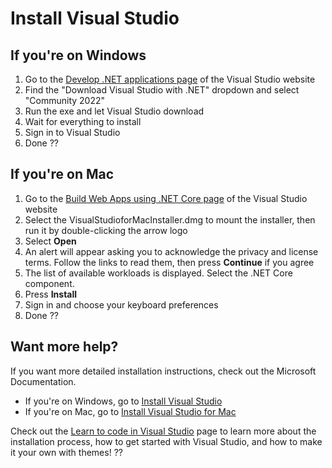 # Install Visual Studio

## If you're on Windows
1. Go to the [Develop .NET applications page](https://visualstudio.microsoft.com/vs/features/net-development/) of the Visual Studio website
1. Find the "Download Visual Studio with .NET" dropdown and select "Community 2022"
1. Run the exe and let Visual Studio download
1. Wait for everything to install
1. Sign in to Visual Studio
1. Done ??

## If you're on Mac
1. Go to the [Build Web Apps using .NET Core page](https://visualstudio.microsoft.com/vs/mac/net/) of the Visual Studio website
1. Select the VisualStudioforMacInstaller.dmg to mount the installer, then run it by double-clicking the arrow logo
2. Select **Open**
1. An alert will appear asking you to acknowledge the privacy and license terms. Follow the links to read them, then press **Continue** if you agree
1. The list of available workloads is displayed. Select the .NET Core component.
1. Press **Install**
1. Sign in and choose your keyboard preferences
1. Done ??

## Want more help?
If you want more detailed installation instructions, check out the Microsoft Documentation.
* If you're on Windows, go to [Install Visual Studio](https://docs.microsoft.com/visualstudio/install/install-visual-studio?view=vs-2022)
* If you're on Mac, go to [Install Visual Studio for Mac](https://docs.microsoft.com/visualstudio/mac/installation?view=vsmac-2019) 

Check out the [Learn to code in Visual Studio](https://visualstudio.microsoft.com/vs/getting-started/) page to learn more about the installation process, how to get started with Visual Studio, and how to make it your own with themes! ??
